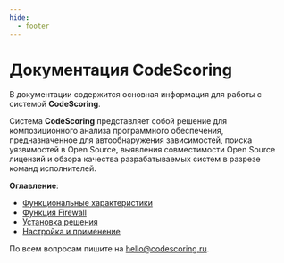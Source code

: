 ```yaml
---
hide:
  - footer
---
```

# Документация CodeScoring

В документации содержится основная информация для работы с системой **CodeScoring**.

Система **CodeScoring** представляет собой решение для композиционного анализа программного обеспечения, предназначенное для автообнаружения зависимостей, поиска уязвимостей в Open Source, выявления совместимости Open Source лицензий и обзора качества разрабатываемых систем в разрезе команд исполнителей.

**Оглавление**:

 - [Функциональные характеристики](functionality)
 - [Функция Firewall](firewall)
 - [Установка решения](on-premise/installation)
 - [Настройка и применение](on-premise/how-to/activation)

По всем вопросам пишите на <hello@codescoring.ru>.


